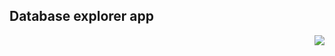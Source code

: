 ## Database explorer app

<a href='https://connect.posit.cloud/publish?framework=shiny&sourceRepositoryURL=https%3A%2F%2Fgithub.com%2Fposit-dev%2Fpy-shiny-templates&sourceRef=main&sourceRefType=branch&primaryFile=database-explorer%2Fapp-core.py&pythonVersion=3.11'><img src='https://cdn.connect.posit.cloud/assets/deploy-to-connect-blue.svg' align="right" /></a>

